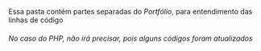 <p>Essa pasta contém partes separadas do <i>Portfólio</i>, para entendimento das linhas de código</p>

<h6>No caso do PHP, não irá precisar, pois alguns códigos foram atualizados</h6>
